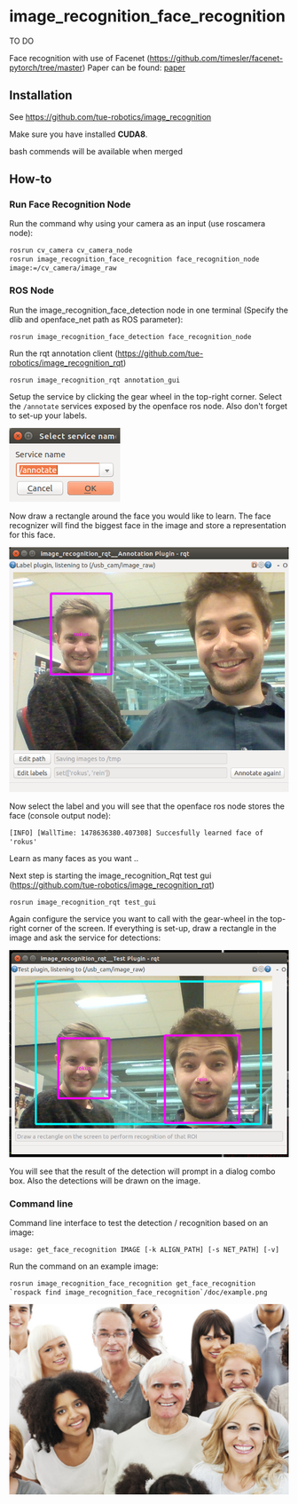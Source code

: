 # image_recognition_face_recognition

TO DO

Face recognition with use of Facenet (https://github.com/timesler/facenet-pytorch/tree/master)
Paper can be found: [paper](https://arxiv.org/pdf/1503.03832.pdf)

## Installation

See https://github.com/tue-robotics/image_recognition

Make sure you have installed **CUDA8**.

bash commends will be available when merged

## How-to

### Run Face Recognition Node

Run the command why using your camera as an input (use roscamera node):

    rosrun cv_camera cv_camera_node
    rosrun image_recognition_face_recognition face_recognition_node image:=/cv_camera/image_raw 

### ROS Node

Run the image_recognition_face_detection node in one terminal (Specify the dlib and openface_net path as ROS parameter):

    rosrun image_recognition_face_detection face_recognition_node

Run the rqt annotation client (https://github.com/tue-robotics/image_recognition_rqt)

    rosrun image_recognition_rqt annotation_gui

Setup the service by clicking the gear wheel in the top-right corner. Select the `/annotate` services exposed by the openface ros node. Also don't forget to set-up your labels.

![Configuration](doc/config.png)

Now draw a rectangle around the face you would like to learn. The face recognizer will find the biggest face in the image and store a representation for this face. 

![Annotate](doc/annotate.png)

Now select the label and you will see that the openface ros node stores the face (console output node):

    [INFO] [WallTime: 1478636380.407308] Succesfully learned face of 'rokus'

Learn as many faces as you want ..

Next step is starting the image_recognition_Rqt test gui (https://github.com/tue-robotics/image_recognition_rqt)

    rosrun image_recognition_rqt test_gui

Again configure the service you want to call with the gear-wheel in the top-right corner of the screen. If everything is set-up, draw a rectangle in the image and ask the service for detections:

![Test](doc/test_face.png)

You will see that the result of the detection will prompt in a dialog combo box. Also the detections will be drawn on the image.


### Command line

Command line interface to test the detection / recognition based on an image:

    usage: get_face_recognition IMAGE [-k ALIGN_PATH] [-s NET_PATH] [-v]

Run the command on an example image:

    rosrun image_recognition_face_recognition get_face_recognition `rospack find image_recognition_face_recognition`/doc/example.png

![Example](doc/example.png)